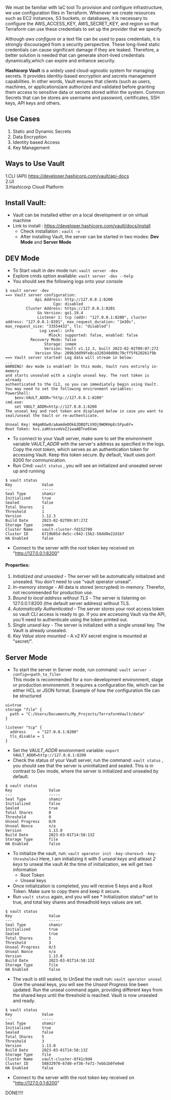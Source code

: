 We must be familiar with IaC tool To provision and configure infrastructure, we use configuration files in Terraform.
Whenever we create resources such as EC2 instances, S3 buckets, or databases, it is necessary to configure the AWS_ACCESS_KEY, AWS_SECRET_KEY, and region so 
that Terraform can use these credentials to set up the provider that we specify.

Although *aws configure* or a text file can be used to pass credentials, it is strongly discouraged from a security perspective. These long-lived static credentials 
can cause significant damage if they are leaked. Therefore, a better solution is needed that can generate short-lived credentials dynamically,which can expire and enhance security.

**Hashicorp Vault** is a widely used cloud-agnostic system for managing secrets. It provides identity-based encryption and secrets management capabilities. 
In other words, Vault ensures that clients (such as users, machines, or applications)are authorized and validated before granting them access to sensitive data or secrets stored within the system.
Common Secrets that can be stores are username and password, certificates, SSH keys, API keys and others.

Use Cases
----------------
1. Static and Dynamic Secrets
2. Data Encryption
3. Identity based Access
4. Key Management

Ways to Use Vault
------------------
1.CLI (API) https://developer.hashicorp.com/vault/api-docs <br />
2.UI <br />
3.Hashicorp Cloud Platform <br />

## Install Vault: 

  - Vault can be installed either on a local development or on virtual machine <br />
  - Link to install : https://developer.hashicorp.com/vault/docs/install <br /> 
	- Check installation : ``` vault -v ```
	- After installing Vault, the server can be started in two modes: **Dev Mode** and **Server Mode**  <br /> 
	
	
DEV Mode
---------
- To Start vault in dev mode run: ``` vault server -dev ```
- Explore cmds option available: ``` vault server -dev --help ```
- You should see the following logs onto your console
```
$ vault server -dev
==> Vault server configuration:
             Api Address: http://127.0.0.1:8200
                     Cgo: disabled
         Cluster Address: https://127.0.0.1:8201
              Go Version: go1.19.4
              Listener 1: tcp (addr: "127.0.0.1:8200", cluster address: "127.0.0.1:8201", max_request_duration: "1m30s", max_request_size: "33554432", tls: "disabled")
               Log Level: info
                   Mlock: supported: false, enabled: false
           Recovery Mode: false
                 Storage: inmem
                 Version: Vault v1.12.3, built 2023-02-02T09:07:27Z
             Version Sha: 209b3dd99fe8ca320340d08c70cff5f620261f9b
==> Vault server started! Log data will stream in below:
...
WARNING! dev mode is enabled! In this mode, Vault runs entirely in-memory
and starts unsealed with a single unseal key. The root token is already
authenticated to the CLI, so you can immediately begin using Vault.
You may need to set the following environment variables:
PowerShell:
    $env:VAULT_ADDR="http://127.0.0.1:8200"
cmd.exe:
    set VAULT_ADDR=http://127.0.0.1:8200
The unseal key and root token are displayed below in case you want to
seal/unseal the Vault or re-authenticate.

Unseal Key: H4gmRGw9/aAamdeDOk62DBQfLVXOj9WOKHpEcSFpu6Y=
Root Token: hvs.zaNtoxvmVoZJiwaABTno6Vam

```
- To connect to your Vault server, make sure to set the environment variable *VAULT_ADDR* with the server's address as specified in the logs. Copy the *root token*,
  which serves as an authentication token for accessing Vault. Keep this token secure. By default, Vault uses port 8200 for communication.
- Run Cmd: ``` vault status ``` , you will see an initialized and unsealed server up and running
```
$ vault status    
Key             Value
---             -----
Seal Type       shamir
Initialized     true
Sealed          false
Total Shares    1
Threshold       1
Version         1.12.3
Build Date      2023-02-02T09:07:27Z
Storage Type    inmem
Cluster Name    vault-cluster-fd152780
Cluster ID      6719b05d-0e5c-c942-15b2-58dd0e22d1b7
HA Enabled      false
```
- Connect to the server with the root token key received on "http://127.0.0.1:8200"

#### Properties:

1. *Initialized and unsealed* - The server will be automatically initialized and unsealed. 
You don't need to use "vault operator unseal".
2. *In-memory storage* - All data is stored (encrypted) in-memory. Therefor, not recommended for production use.
3. *Bound to local address without TLS* - The server is listening on 127.0.0.1:8200 (the default server address) without TLS.
4. *Automatically Authenticated* - The server stores your root access token so vault CLI access is ready to go. 
		If you are accessing Vault via the API, you'll need to authenticate using the token printed out.
5. *Single unseal key* - The server is initialized with a single unseal key. The Vault is already unsealed.
6. *Key Value store mounted* - A v2 KV secret engine is mounted at "secret/".

Server Mode
-----------
- To start the server in Server mode, run command: ``` vault server -config=<path_to_file> ``` <br />
  This mode is recommended for a non-development environment, stage or production environemnt. It requires a configuration file, which can be either HCL or JSON format. 
  Example of how the configuration file can be structured
```
ui=true
storage "file" {
  path = "C:/Users/Documents/My_Projects/TerraformVault/data"
}

listener "tcp" {
  address     = "127.0.0.1:8200"
  tls_disable = 1
}
```

- Set the *VAULT_ADDR* environment variable: ``` export VAULT_ADDR=http://127.0.0.1:8200 ```
- Check the status of your Vault server, run the command: ``` vault status ``` , you should see that the server is uninitialized and sealed. 
  This is in contrast to Dev mode, where the server is initialized and unsealed by default.
```
$ vault status
Key                Value
---                -----
Seal Type          shamir
Initialized        false
Sealed             true
Total Shares       0
Threshold          0
Unseal Progress    0/0
Unseal Nonce       n/a
Version            1.13.0
Build Date         2023-03-01T14:58:13Z
Storage Type       file
HA Enabled         false
```
 - To initialize the vault, run: ``` vault operator init -key-shares=5 -key-threshold=3 ```
   Here, I am initializing it with *5 unseal keys* and atleast *2 keys* to unseal the vault
   At the time of initialization, we will get two information
    - Root Token 
    - Unseal keys 
 - Once initialization is completed, you will receive 5 keys and a Root Token. Make sure to copy them and keep it secure.
 - Run ``` vault status ``` again, and you will see * Initialization status* set to true, and total key shares and threadhold keys values are set.

```
$ vault status
Key                Value
---                -----
Seal Type          shamir
Initialized        true
Sealed             true
Total Shares       5
Threshold          3
Unseal Progress    0/3
Unseal Nonce       n/a
Version            1.13.0
Build Date         2023-03-01T14:58:13Z
Storage Type       file
HA Enabled         false
```
 - The vault is still sealed, to UnSeal the vault run: ``` vault operator unseal ```
   Give the unseal keys, you will see the *Unseal Progress* line been updated. 
   Run the unseal command again, providing different keys from the shared keys until the threshold is reached. Vault is now unsealed and ready.
   
```
$ vault status
Key             Value
---             -----
Seal Type       shamir
Initialized     true
Sealed          false
Total Shares    5
Threshold       3
Version         1.13.0
Build Date      2023-03-01T14:58:13Z
Storage Type    file
Cluster Name    vault-cluster-8f41c9d4
Cluster ID      58832970-67d0-ef36-fe72-7ebb1b0fe0e8
HA Enabled      false
```
- Connect to the server with the root token key received on "http://127.0.0.1:8200"

DONE!!!!

